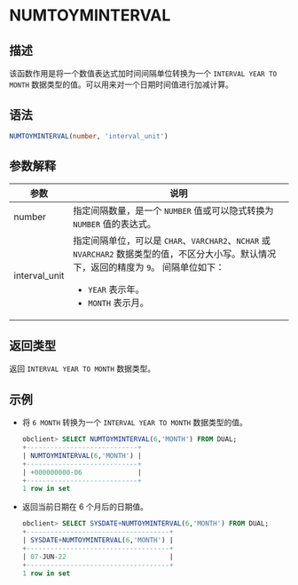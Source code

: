 # NUMTOYMINTERVAL

## 描述

该函数作用是将一个数值表达式加时间间隔单位转换为一个 `INTERVAL YEAR TO MONTH` 数据类型的值。可以用来对一个日期时间值进行加减计算。

## 语法

```sql
NUMTOYMINTERVAL(number, 'interval_unit')
```

## 参数解释

|      参数       |                                                                                                                       说明                                                                                                                        |
|---------------|-------------------------------------------------------------------------------------------------------------------------------------------------------------------------------------------------------------------------------------------------|
| number        | 指定间隔数量，是一个 `NUMBER` 值或可以隐式转换为 `NUMBER` 值的表达式。                                                                                                                                                                                                   |
| interval_unit | 指定间隔单位，可以是 `CHAR`、`VARCHAR2`、`NCHAR` 或 `NVARCHAR2` 数据类型的值，不区分大小写。默认情况下，返回的精度为 `9`。 间隔单位如下： <ul><li> `YEAR` 表示年。   </li><li> `MONTH` 表示月。</li></ul>     |

## 返回类型

返回 `INTERVAL YEAR TO MONTH` 数据类型。

## 示例

* 将 `6 MONTH` 转换为一个 `INTERVAL YEAR TO MONTH` 数据类型的值。

  ```sql
  obclient> SELECT NUMTOYMINTERVAL(6,'MONTH') FROM DUAL;
  +----------------------------+
  | NUMTOYMINTERVAL(6,'MONTH') |
  +----------------------------+
  | +000000000-06              |
  +----------------------------+
  1 row in set
  ```

* 返回当前日期在 6 个月后的日期值。

  ```sql
  obclient> SELECT SYSDATE+NUMTOYMINTERVAL(6,'MONTH') FROM DUAL;
  +------------------------------------+
  | SYSDATE+NUMTOYMINTERVAL(6,'MONTH') |
  +------------------------------------+
  | 07-JUN-22                          |
  +------------------------------------+
  1 row in set
  ```
